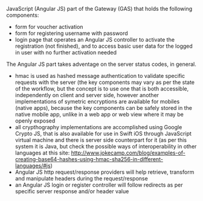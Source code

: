 JavaScript (Angular JS) part of the Gateway (GAS) that holds the following components:

- form for voucher activation
- form for registering username with password
- login page that operates an Angular JS controller to activate the registration (not finished), and to access basic user data for the logged in user with no further activation needed

The Angular JS part takes adventage on the server status codes, in general.

- hmac is used as hashed message authentication to validate specific requests with the server (the key components may vary as per the state of the workflow, but the concept is to use one that is both accessible, independently on client and server side, however another implementations of symetric encryptions are available for mobiles (native apps), because the key components can be safely stored in the native mobile app, unlike in a web app or web view where it may be openly exposed
- all crypthography implementations are accomplished using Google Crypto JS, that is also available for use in Swift iOS through JavaScript virtual machine and there is server side counterpart for it (as per this system it is Java, but check the possible ways of interoperability in other languages at this site: http://www.jokecamp.com/blog/examples-of-creating-base64-hashes-using-hmac-sha256-in-different-languages/#js)
- Angular JS http request/response providers will help retrieve, transform and manipulate headers during the request/response
- an Angular JS login or register controller will follow redirects as per specific server response and/or header value



